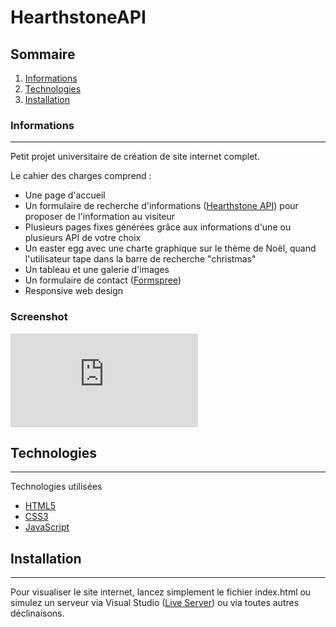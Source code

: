 # HearthstoneAPI

## Sommaire
1. [Informations](#informations)
2. [Technologies](#technologies)
3. [Installation](#installation)
### Informations
***
Petit projet universitaire de création de site internet complet.

Le cahier des charges comprend :

- Une page d'accueil
- Un formulaire de recherche d'informations ([Hearthstone API](https://hearthstoneapi.com/)) pour proposer de l'information au visiteur
- Plusieurs pages fixes générées grâce aux informations d'une ou plusieurs API de votre choix
- Un easter egg avec une charte graphique sur le thème de Noël, quand l'utilisateur tape dans la barre de recherche "christmas"
- Un tableau et une galerie d'images
- Un formulaire de contact ([Formspree](https://formspree.io/))
- Responsive web design
### Screenshot
![Image text](https://www.casimages.com/i/210127044501974317.jpg.html)
## Technologies
***
Technologies utilisées
* [HTML5](https://developer.mozilla.org/fr/docs/Web/Guide/HTML/HTML5)
* [CSS3](https://developer.mozilla.org/fr/docs/Web/CSS)
* [JavaScript](https://developer.mozilla.org/fr/docs/Web/JavaScript)
## Installation
***
Pour visualiser le site internet, lancez simplement le fichier index.html ou simulez un serveur via Visual Studio ([Live Server](https://marketplace.visualstudio.com/items?itemName=ritwickdey.LiveServer)) ou via toutes autres déclinaisons.